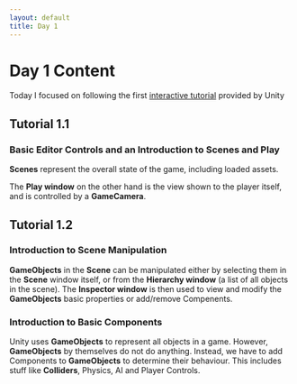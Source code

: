 ```yaml
---
layout: default
title: Day 1
---
```


# Day 1 Content

Today I focused on following the first [interactive tutorial](https://unity3d.com/learn/tutorials/projects/interactive-tutorials/play-edit-mode?playlist=49382)
provided by Unity

## Tutorial 1.1

### Basic Editor Controls and an Introduction to Scenes and Play

**Scenes** represent the overall state of the game, including loaded assets.

The **Play window** on the other hand is the view shown to the player itself, and is controlled by a **GameCamera**.

## Tutorial 1.2

### Introduction to Scene Manipulation

**GameObjects** in the **Scene** can be manipulated either by selecting them in the **Scene** window itself, or from the **Hierarchy window** (a list of all objects in the scene). The **Inspector window** is then used to view and modify the **GameObjects** basic properties or add/remove Compenents.

### Introduction to Basic Components

Unity uses **GameObjects** to represent all objects in a game. However, **GameObjects** by themselves do not do anything. Instead, we have to add Components to **GameObjects** to determine their behaviour. This includes stuff like **Colliders**, Physics, AI and Player Controls.
